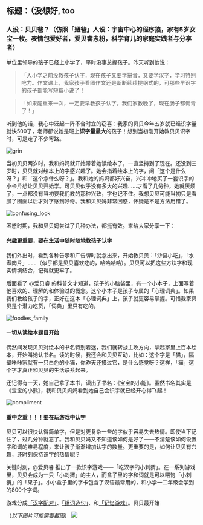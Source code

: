
## 标题：（没想好, too
### 人设：贝贝爸？（仿照「妞爸」人设：宇宙中心的程序猿，家有5岁女宝一枚。表情包爱好者，爱贝睿忠粉，科学育儿的家庭实践者与分享者）


单位里领导的孩子已经上小学了，平时没事总提孩子。昨天听到他说：

>「入小学之前没教孩子认字，现在孩子又要学拼音，又要学汉字，学习特别吃力。作文课上，我家孩子看图作文还是断断续续提纲式的，可那些早识字的孩子都能写短篇小说了！

> 「如果能重来一次，一定要早教孩子认字。我们家教晚了，现在肠子都悔青了！」


听到他的话，我心中泛起一阵不合时宜的窃喜：我家的贝贝今年五岁就已经识字量就快500了，老师都说她是班上**识字量最大**的孩子！想到当初刚开始教贝贝识字时，可是走了不少弯路。


![grin](https://ws4.sinaimg.cn/large/9150e4e5ly1fpqplwlkgbj202s02smwy.jpg)


当初贝贝两岁时，我和妈妈就开始带着她读绘本了，一直坚持到了现在。还没到三岁时，贝贝就对绘本上的字感兴趣了。她会指着绘本上的字，问「这个是什么呀？」和「这个念什么呀？」。我和她的妈妈都好兴奋，兴冲冲地买了一套识字的小卡片想让贝贝开始学。可贝贝似乎没有多大的兴趣……才看了几分钟，她就厌烦了，一点都没有当初要我们教的那种兴致，字也记不住。我想贝贝可能当初只是看腻了图画以后才对字感到好奇。我和贝贝妈非常困惑，怀疑是不是方法用错了。


![confusing_look](https://ws3.sinaimg.cn/large/9150e4e5ly1fpqr8y0s3cj204e03t744.jpg)


困惑时期，我和贝贝妈尝试了几种办法，都挺有效。来给大家分享一下：


#### 兴趣更重要，要在生活中随时随地教孩子认字
我们外出时，看到各种告示和广告牌时就念出来，开始教贝贝：「沙县小吃」，「水煮肉片」……（似乎都是贝贝喜欢吃的，哈哈哈哈）。贝贝可以把这些方块字和现实情境结合，记得就更牢了。

后面看了 @爱贝睿 的科普文才知道，孩子的小脑袋里，有一个小本子，上面写着他喜欢的、理解的和体验过的概念。这个小本子是孩子专属的「心理词典」。如果我们教给孩子的字，正好在这本「心理词典」上，孩子就更容易掌握。可惜我家贝贝是个潜力吃货，「词典」里只有吃的。


![foodies_family](http://ww4.sinaimg.cn/large/814268e3gw1faesqsf07ij20hs0hszlm.jpg)


#### 一切从读绘本题目开始
偶然间发现贝贝对绘本的书名特别着迷，我们就转战主攻方向，拿起家里上百本绘本，开始叫她认书名。读的时候，我还会和贝贝互动，比如：这个字是「猫」，隔壁咔咔家就有一只白色的小猫，你昨天还摸过它，是什么感觉呀？这样，「猫」这个字才真正和贝贝的生活联系起来。

还记得有一天，她自己拿了本书，读出了书名：《宝宝的小能》。虽然书名其实是《宝宝的小熊》，我和贝贝妈妈看到她自己会识字就已经开心得飞起！


![compliment](http://ww4.sinaimg.cn/large/9150e4e5ly1fieywer34cg206o06ot8q.gif)


#### 重中之重！！！要在玩游戏中认字
贝贝可以很快认得简单字，但是对更复杂一些的字似乎容易失去热情。即使当下记住了，过几分钟就忘了。我和贝贝妈又不知道该如何是好了——不清楚该如何设置字和词的难易程度，来让孩子渐渐增加认字的数量。更重要的是，如何让贝贝有兴趣，还时刻保持识字的热情呢？

关键时刻，@爱贝睿 推出了一款识字游戏——「吃汉字的小刺猬」。在一系列游戏里，贝贝会成为一只「小刺猬」的主人，而盒子里的字和词就是可以喂饱「小刺猬」的「果子」。小小盒子里的字卡包含了汉语最常用的，和小学一二年级会学到的800个字词。

游戏分成[「汉字配对」](https://mp.weixin.qq.com/s/kLXGk4LD6xWH6e-l5vgGKw)、[「组词造句」](https://mp.weixin.qq.com/s/DLtmfyoucXchG3UagX51PA)、和[「记忆游戏」](https://mp.weixin.qq.com/s/ZfggA0W41NVJ-DAlHFqPKQ)。贝贝最开始

（_以下图片可能需要截图_）
![](https://www.51wendang.com/pic/0ea226f3c9fa6ed46c8ee1ed/1-710-jpg_6_0_______-548-0-710-548.jpg)
